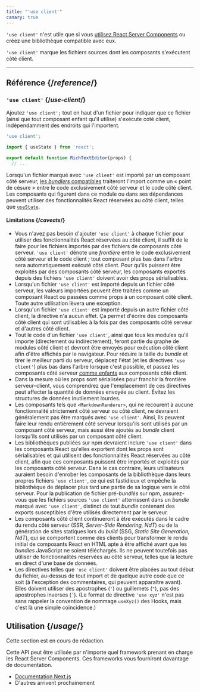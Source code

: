 ```yaml
---
title: "'use client'"
canary: true
---
```


<Canary>

`'use client'` n'est utile que si vous [utilisez React Server Components](/learn/start-a-new-react-project#bleeding-edge-react-frameworks) ou créez une bibliothèque compatible avec eux.

</Canary>


<Intro>

`'use client'` marque les fichiers sources dont les composants s'exécutent côté client.

</Intro>

<InlineToc />

---

## Référence {/*reference*/}

### `'use client'` {/*use-client*/}

Ajoutez `'use client';` tout en haut d'un fichier pour indiquer que ce fichier (ainsi que tout composant enfant qu'il utilise) s'exécute coté client, indépendamment des endroits qui l'importent.

```js
'use client';

import { useState } from 'react';

export default function RichTextEditor(props) {
  // ...
```

Lorsqu'un fichier marqué avec `'use client'` est importé par un composant côté serveur, [les *bundlers* compatibles](/learn/start-a-new-react-project#bleeding-edge-react-frameworks) traiteront l'import comme un « point de césure » entre le code exclusivement côté serveur et le code côté client.  Les composants qui figurent dans ce module ou dans ses dépendances peuvent utiliser des fonctionnalités React réservées au côté client, telles que [`useState`](/reference/react/useState).

#### Limitations {/*caveats*/}

* Vous n'avez pas besoin d'ajouter `'use client'` à chaque fichier pour utiliser des fonctionnalités React réservées au côté client, il suffit de le faire pour les fichiers importés par des fichiers de composants côté serveur. `'use client'` dénote une *frontière* entre le code exclusivement côté serveur et le code client ; tout composant plus bas dans l'arbre sera automatiquement exécuté côté client.  Pour qu'ils puissent être exploités par des composants côté serveur, les composants exportés depuis des fichiers `'use client'` doivent avoir des props sérialisables.
* Lorsqu'un fichier `'use client'` est importé depuis un fichier côté serveur, les valeurs importées peuvent être traitées comme un composant React ou passées comme props à un composant côté client.  Toute autre utilisation lèvera une exception.
* Lorsqu'un fichier `'use client'` est importé depuis un autre fichier côté client, la directive n'a aucun effet. Ça permet d'écrire des composants côté client qui sont utilisables à la fois par des composants côté serveur et d'autres côté client.
* Tout le code d'un fichier `'use client'`, ainsi que tous les modules qu'il importe (directement ou indirectement), feront partie du graphe de modules côté client et devront être envoyés pour exécution côté client afin d'être affichés par le navigateur.  Pour réduire la taille du *bundle* et tirer le meilleur parti du serveur, déplacez l'état (et les directives `'use client'`) plus bas dans l'arbre lorsque c'est possible, et passez les composants côté serveur [comme enfants](/learn/passing-props-to-a-component#passing-jsx-as-children) aux composants côté client.
* Dans la mesure où les props sont sérialisées pour franchir la frontière serveur–client, vous comprendrez que l'emplacement de ces directives peut affecter la quantité de données envoyée au client. Évitez les structures de données inutilement lourdes.
* Les composants tels que `<MarkdownRenderer>`, qui ne recourent à aucune fonctionnalité strictement côté serveur ou côté client, ne devraient généralement pas être marqués avec `'use client'`. Ainsi, ils peuvent faire leur rendu entièrement côté serveur lorsqu'ils sont utilisés par un composant côté serveur, mais aussi être ajoutés au *bundle* client lorsqu'ils sont utilisés par un composant côté client.
* Les bibliothèques publiées sur npm devraient inclure `'use client'` dans les composants React qu'elles exportent dont les props sont sérialisables et qui utilisent des fonctionnalités React réservées au côté client, afin que ces composants puissent être importés et exploités par les composants côté serveur. Dans le cas contraire, leurs utilisateurs auraient besoin d'enrober les composants de la bibliothèque dans leurs propres fichiers `'use client'`, ce qui est fastidieux et empêche la bibliothèque de déplacer plus tard une partie de sa logique vers le côté serveur.  Pour la publication de fichier pré-*bundlés* sur npm, assurez-vous que les fichiers sources `'use client'` atterrissent dans un *bundle* marqué avec `'use client'`, distinct de tout *bundle* contenant des exports susceptibles d'être utilisés directement par le serveur.
* Les composants côté client continueront à être exécutés dans le cadre du rendu côté serveur (SSR, *Server-Side Rendering, NdT*) ou de la génération de sites statiques lors du *build* (SSG, *Static Site Generation, NdT*), qui se comportent comme des clients pour transformer le rendu initial de composants React en HTML apte à être affiché avant que les *bundles* JavaScript ne soient téléchargés. Ils ne peuvent toutefois pas utiliser de fonctionnalités réservées au côté serveur, telles que la lecture en direct d'une base de données.
* Les directives telles que `'use client'` doivent être placées au tout début du fichier, au-dessus de tout import et de quelque autre code que ce soit (à l'exception des commentaires, qui peuvent apparaître avant).  Elles doivent utiliser des apostrophes (`'`) ou guillemets (`"`), pas des apostrophes inverses (<code>\`</code>). (Le format de directive `'use xyz'` n'est pas sans rappeler la convention de nommage `useXyz()` des Hooks, mais c'est là une simple coïncidence.)

## Utilisation {/*usage*/}

<Wip>

Cette section est en cours de rédaction.

Cette API peut être utilisée par n'importe quel framework prenant en charge les React Server Components. Ces frameworks vous fourniront davantage de documentation.

* [Documentation Next.js](https://nextjs.org/docs/getting-started/react-essentials)
* D'autres arrivent prochainement

</Wip>
